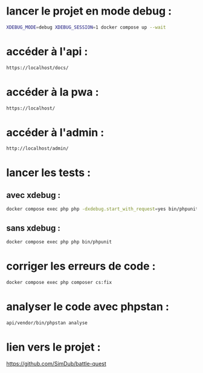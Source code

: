 # lancer le projet en mode debug :
```bash
XDEBUG_MODE=debug XDEBUG_SESSION=1 docker compose up --wait
```

# accéder à l'api :
```bash
https://localhost/docs/
```

# accéder à la pwa :
```bash
https://localhost/
```

# accéder à l'admin :
```bash
http://localhost/admin/
```

# lancer les tests :

## avec xdebug :
```bash
docker compose exec php php -dxdebug.start_with_request=yes bin/phpunit
```

## sans xdebug :
```bash
docker compose exec php php bin/phpunit
```

# corriger les erreurs de code :
```bash
docker compose exec php composer cs:fix
```

# analyser le code avec phpstan :
```bash
api/vendor/bin/phpstan analyse
```

# lien vers le projet :
https://github.com/SimDub/battle-quest
